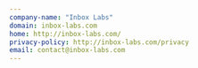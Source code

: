 ```yaml
---
company-name: "Inbox Labs"
domain: inbox-labs.com
home: http://inbox-labs.com/
privacy-policy: http://inbox-labs.com/privacy
email: contact@inbox-labs.com
---
```




